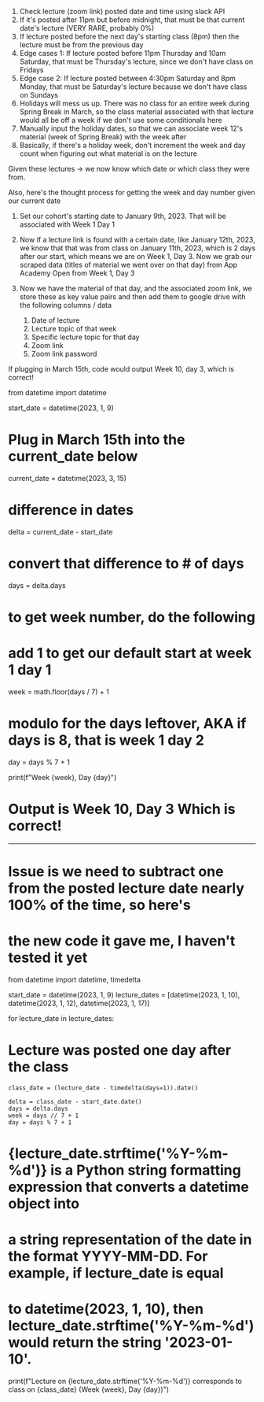 1. Check lecture (zoom link) posted date and time using slack API
2. If it's posted after 11pm but before midnight, that must be that current date's lecture (VERY RARE, probably 0%)
3. If lecture posted before the next day's starting class (8pm) then the lecture must be from the previous day
4. Edge cases 1: If lecture posted before 11pm Thursday and 10am Saturday, that must be Thursday's lecture, since we don't
have class on Fridays
5. Edge case 2: If lecture posted between 4:30pm Saturday and 8pm Monday, that must be Saturday's lecture because we don't
have class on Sundays
6. Holidays will mess us up.  There was no class for an entire week during Spring Break in March, so the class material
associated with that lecture would all be off a week if we don't use some conditionals here
7. Manually input the holiday dates, so that we can associate week 12's material (week of Spring Break) with the week after
8. Basically, if there's a holiday week, don't increment the week and day count when figuring out what material is on the lecture

Given these lectures -> we now know which date or which class they were from.

Also, here's the thought process for getting the week and day number given our current date

1. Set our cohort's starting date to January 9th, 2023.  That will be associated with Week 1 Day 1
2. Now if a lecture link is found with a certain date, like January 12th, 2023, we know that that was from class 
on January 11th, 2023, which is 2 days after our start, which means we are on Week 1, Day 3.  Now we grab 
our scraped data (titles of material we went over on that day) from App Academy Open from Week 1, Day 3
3. Now we have the material of that day, and the associated zoom link, we store these as key value pairs and then
add them to google drive with the following columns / data

   1. Date of lecture
   2. Lecture topic of that week
   3. Specific lecture topic for that day 
   4. Zoom link 
   5. Zoom link password



If plugging in March 15th, code would output Week 10, day 3, which is correct!

from datetime import datetime

start_date = datetime(2023, 1, 9)
# Plug in March 15th into the current_date below
current_date = datetime(2023, 3, 15)

# difference in dates
delta = current_date - start_date
# convert that difference to # of days
days = delta.days

# to get week number, do the following
# add 1 to get our default start at week 1 day 1
week = math.floor(days / 7) + 1
# modulo for the days leftover, AKA if days is 8, that is week 1 day 2
day = days % 7 + 1

print(f"Week {week}, Day {day}")
# Output is Week 10, Day 3   Which is correct!

-----------------------------------------------------------

# Issue is we need to subtract one from the posted lecture date nearly 100% of the time, so here's 
# the new code it gave me, I haven't tested it yet

from datetime import datetime, timedelta

start_date = datetime(2023, 1, 9)
lecture_dates = [datetime(2023, 1, 10), datetime(2023, 1, 12), datetime(2023, 1, 17)]

for lecture_date in lecture_dates:

# Lecture was posted one day after the class
    class_date = (lecture_date - timedelta(days=1)).date()

    delta = class_date - start_date.date()
    days = delta.days
    week = days // 7 + 1
    day = days % 7 + 1

# {lecture_date.strftime('%Y-%m-%d')} is a Python string formatting expression that converts a datetime object into 
# a string representation of the date in the format YYYY-MM-DD. For example, if lecture_date is equal 
# to datetime(2023, 1, 10), then lecture_date.strftime('%Y-%m-%d') would return the string '2023-01-10'.
    
print(f"Lecture on {lecture_date.strftime('%Y-%m-%d')} corresponds to class on {class_date} (Week {week}, Day {day})")



